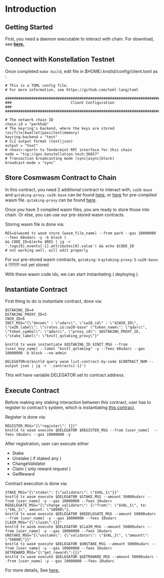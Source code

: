 # Introduction

## Getting Started

First, you need a daemon executable to interact with chain.
For download, see __[here.](https://github.com/psangwoo/knstld.git)__ 


## Connect with Konstellation Testnet

Once completed `make build`, edit file in $HOME/.knstld/config/client.toml as : 
```
# This is a TOML config file.
# For more information, see https://github.com/toml-lang/toml

###############################################################################
###                           Client Configuration                            ###
###############################################################################

# The network chain ID
chain-id = "parkhub"
# The keyring's backend, where the keys are stored (os|file|kwallet|pass|test|memory)
keyring-backend = "test"
# CLI output format (text|json)
output = "text"
# <host>:<port> to Tendermint RPC interface for this chain
node = "tcp://goz.konstellation.tech:36657"
# Transaction broadcasting mode (sync|async|block)
broadcast-mode = "sync"
```

## Store Cosmwasm Contract to Chain

In this contract, you need 2 additional contract to interact with, `cw20-base` and `qstaking-proxy`.
`cw20-base` can be found [here](https://github.com/CosmWasm/cw-plus/contracts/cw20-base), or [here](../../tests) for pre-compiled wasm file.
`qstaking-proxy` can be found [here](../knstl_qstaking_proxy/).

Once you have 3 compiled wasm files, you are ready to store those into chain. Or else, you can use our pre-stored wasm contracts.

Storing wasm file is done via:
```
RES=$(wasmd tx wasm store [wasm_file_name] --from park --gas 10000000 --fees 60udarc -y -b block ) 
&& CODE_ID=$(echo $RES | jq -r '.logs[0].events[-1].attributes[0].value') && echo $CODE_ID
# not working well, will edit properly
```

For our pre-stored wasm contracts, 
`qstaking`: `4`
`qstaking-proxy`: `5`
`cw20-base`: `6`
!!!!!!!!! not yet stored

With these wasm code ids, we can start instantiating ( deploying ).

## Instantiate Contract

First thing to do is instantiate contract, done via:
```
QSTAKING_ID=4
QSTAKING_PROXY_ID=5
CW20_ID=6
INIT_MSG="{\"denom\" : \"udarc\", \"cw20_id\" : \"$CW20_ID\", \"cw20_label\": \"crates.io:cw20-base" \"token_name\": \"qdarc\", \"token_symbol\": \"qdarc\", \"proxy_id\": $QSTAKING_PROXY_ID, \"stake_label\": \"knstl_qstaking_proxy\"}"

knstld tx wasm instantiate $QSTAKING_ID $INIT_MSG --from [user_key_name] --label "knstl_qstaking" -y --fees 40udarc --gas 10000000 -b block --no-admin

DELEGATOR=$(knstld query wasm list-contract-by-code $CONTRACT_NUM --output json | jq -r '.contracts[-1]')

```

This will have variable DELEGATOR set to contract address.

## Execute Contract

Before making any staking interaction between this contract, user has to register to contract's system, which is instantiating [this contract](../knstld_qstaking_proxy/).

Register is done via:

```
REGISTER_MSG="{\"register\": {}}"
knstld tx wasm execute $DELEGATOR $REGISTER_MSG --from [user_name]  --fees 10udarc --gas 10000000 -y
```

After registration, user can execute either 
- Stake
- Unstake ( if staked any )
- ChangeValidator
- Claim ( only reward request )
- GetReward
  
Contract execution is done via:
```
STAKE_MSG="{\"stake\": {\"validator\": \"$VAL_1\"}}"
knstld tx wasm execute $DELEGATOR $STAKE_MSG --amount 50000udarc --from [user_name] -y --gas 10000000 --fees 10udarc
REDELEGATE_MSG="{\"change_validator\": {\"from\": \"$VAL_1\", to: \"VAL_2\", amount: \"50000\"},
knstld tx wasm execute $DELEGATOR $REDELEGATE_MSG --amount 50000udarc --from [user_name] -y --gas 10000000 --fees 10udarc
CLAIM_MSG="{\"claim\":{}}"
knstld tx wasm execute $DELEGATOR $CLAIM_MSG --amount 50000udarc --from [user_name] -y --gas 10000000 --fees 10udarc
UNSTAKE_MSG="{\"unstake\": {\"validator\": \"$VAL_2\", \"amount\": \"50000\"}}"
knstld tx wasm execute $DELEGATOR $UNSTAKE_MSG --amount 50000udarc --from [user_name] -y --gas 10000000 --fees 10udarc
GETREWARD_MSG="{\"get_reward\":{}}"
knstld tx wasm execute $DELEGATOR $GETREWARD_MSG --amount 50000udarc --from [user_name] -y --gas 10000000 --fees 10udarc
```

For more details, See [here.](./introductions/)
